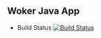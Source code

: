 ## Woker Java App


  * Build Status
  [![Build Status](http://34.70.49.82:8080/buildStatus/icon?job=instavote%2Fworker-build)](http://34.70.49.82:8080/job/instavote/job/worker-build/)
